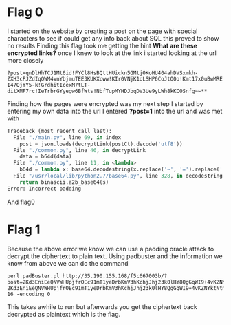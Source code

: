 # Flag 0
I started on the website by creating a post on the page with special characters to see if could get any info back about SQL this proved to show no results
Finding this flag took me getting the hint **What are these encrypted links?** once I knew to look at the link i started looking at the url more closely

```?post=qnDlHhTCJ1Mt6id!FYCl8HsBQttHUickn5GMtjOKoHU404ahDVSxmkh-ZXH3cPJZdIqOWM4wnYbjmuTEE3KUKXcww!KIr0VNjK1oLSHP6CoJtQ0o!Kmt17x0uBwMREI47QjYY5-k!GrdhitIcexM7tLT-ditXMF7rc!IeTrbrGYyegw6BfWts!NbfTupMYHDJbqDV3Ue9yLWh8kKCOSnfg~~**```

Finding how the pages were encrypted was my next step I started by entering my own data into the url
I entered **?post=1** into the url and was met with
```py
Traceback (most recent call last):
  File "./main.py", line 69, in index
    post = json.loads(decryptLink(postCt).decode('utf8'))
  File "./common.py", line 46, in decryptLink
    data = b64d(data)
  File "./common.py", line 11, in <lambda>
    b64d = lambda x: base64.decodestring(x.replace('~', '=').replace('!', '/').replace('-', '+'))
  File "/usr/local/lib/python2.7/base64.py", line 328, in decodestring
    return binascii.a2b_base64(s)
Error: Incorrect padding
``` 
And flag0 

# Flag 1

Because the above error we know we can use a padding oracle attack to decrypt the ciphertext to plain text.
Using padbuster and the information we know from above we can do the command
```
perl padBuster.pl http://35.190.155.168/f5c667003b/?post=2Kd3EniEeQNVWHUpjfrOEc91mT1yeDrbKmV3hKchjJhj23k0lHY8QgGqWI9+4vKZNYktNtm4Nc+qjXmFZ+WPOD6dATUxsd1cW7l6QdobGqW68YZpWD6RYockKjO4dTpxGTU2OPwAs1JOwPefvueHqRpFqdV68skbN0WysdEbA+Eexzy0NLPXoV1Mf/QtjruuII6QbrZJ1luEY2FWLQ8UNA== 2Kd3EniEeQNVWHUpjfrOEc91mT1yeDrbKmV3hKchjJhj23k0lHY8QgGqWI9+4vKZNYktNtm4Nc+qjXmFZ+WPOD6dATUxsd1cW7l6QdobGqW68YZpWD6RYockKjO4dTpxGTU2OPwAs1JOwPefvueHqRpFqdV68skbN0WysdEbA+Eexzy0NLPXoV1Mf/QtjruuII6QbrZJ1luEY2FWLQ8UNA== 16 -encoding 0
```
This takes awhile to run but afterwards you get the ciphertext back decrypted as plaintext which is the flag.


